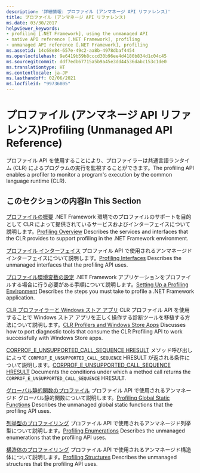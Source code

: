 ```yaml
---
description: '詳細情報: プロファイル (アンマネージ API リファレンス)'
title: プロファイル (アンマネージ API リファレンス)
ms.date: 03/30/2017
helpviewer_keywords:
- profiling [.NET Framework], using the unmanaged API
- native API reference [.NET Framework], profiling
- unmanaged API reference [.NET Framework], profiling
ms.assetid: 14c68e84-657e-49c2-aa8b-4978dbaf4454
ms.openlocfilehash: 9e6419b59b8cccd30b96ee4d4180b834d1c04c45
ms.sourcegitcommit: ddf7edb67715a5b9a45e3dd44536dabc153c1de0
ms.translationtype: HT
ms.contentlocale: ja-JP
ms.lasthandoff: 02/06/2021
ms.locfileid: "99736805"
---
```

# <a name="profiling-unmanaged-api-reference"></a><span data-ttu-id="6961c-103">プロファイル (アンマネージ API リファレンス)</span><span class="sxs-lookup"><span data-stu-id="6961c-103">Profiling (Unmanaged API Reference)</span></span>

<span data-ttu-id="6961c-104">プロファイル API を使用することにより、プロファイラーは共通言語ランタイム (CLR) によるプログラムの実行を監視することができます。</span><span class="sxs-lookup"><span data-stu-id="6961c-104">The profiling API enables a profiler to monitor a program's execution by the common language runtime (CLR).</span></span>

## <a name="in-this-section"></a><span data-ttu-id="6961c-105">このセクションの内容</span><span class="sxs-lookup"><span data-stu-id="6961c-105">In This Section</span></span>

 <span data-ttu-id="6961c-106">[プロファイルの概要](profiling-overview.md) .NET Framework 環境でのプロファイルのサポートを目的として CLR によって提供されているサービスおよびインターフェイスについて説明します。</span><span class="sxs-lookup"><span data-stu-id="6961c-106">[Profiling Overview](profiling-overview.md) Describes the services and interfaces that the CLR provides to support profiling in the .NET Framework environment.</span></span>

 <span data-ttu-id="6961c-107">[プロファイル インターフェイス](profiling-interfaces.md) プロファイル API で使用されるアンマネージド インターフェイスについて説明します。</span><span class="sxs-lookup"><span data-stu-id="6961c-107">[Profiling Interfaces](profiling-interfaces.md) Describes the unmanaged interfaces that the profiling API uses.</span></span>

 <span data-ttu-id="6961c-108">[プロファイル環境変数の設定](setting-up-a-profiling-environment.md) .NET Framework アプリケーションをプロファイルする場合に行う必要がある手順について説明します。</span><span class="sxs-lookup"><span data-stu-id="6961c-108">[Setting Up a Profiling Environment](setting-up-a-profiling-environment.md) Describes the steps you must take to profile a .NET Framework application.</span></span>

 <span data-ttu-id="6961c-109">[CLR プロファイラーと Windows ストア アプリ](clr-profilers-and-windows-store-apps.md) CLR プロファイル API を使用することで Windows ストア アプリを正しく操作する診断ツールを移植する方法について説明します。</span><span class="sxs-lookup"><span data-stu-id="6961c-109">[CLR Profilers and Windows Store Apps](clr-profilers-and-windows-store-apps.md) Discusses how to port diagnostic tools that consume the CLR Profiling API to work successfully with Windows Store apps.</span></span>

 <span data-ttu-id="6961c-110">[CORPROF_E_UNSUPPORTED_CALL_SEQUENCE HRESULT](corprof-e-unsupported-call-sequence-hresult.md) メソッド呼び出しによって `CORPROF_E_UNSUPPORTED_CALL_SEQUENCE` HRESULT が返される条件について説明します。</span><span class="sxs-lookup"><span data-stu-id="6961c-110">[CORPROF_E_UNSUPPORTED_CALL_SEQUENCE HRESULT](corprof-e-unsupported-call-sequence-hresult.md) Documents the conditions under which a method call returns the `CORPROF_E_UNSUPPORTED_CALL_SEQUENCE` HRESULT.</span></span>

 <span data-ttu-id="6961c-111">[グローバル静的関数のプロファイル](profiling-global-static-functions.md) プロファイル API で使用されるアンマネージド グローバル静的関数について説明します。</span><span class="sxs-lookup"><span data-stu-id="6961c-111">[Profiling Global Static Functions](profiling-global-static-functions.md) Describes the unmanaged global static functions that the profiling API uses.</span></span>

 <span data-ttu-id="6961c-112">[列挙型のプロファイリング](profiling-enumerations.md) プロファイル API で使用されるアンマネージド列挙型について説明します。</span><span class="sxs-lookup"><span data-stu-id="6961c-112">[Profiling Enumerations](profiling-enumerations.md) Describes the unmanaged enumerations that the profiling API uses.</span></span>

 <span data-ttu-id="6961c-113">[構造体のプロファイリング](profiling-structures.md) プロファイル API で使用されるアンマネージド構造体について説明します。</span><span class="sxs-lookup"><span data-stu-id="6961c-113">[Profiling Structures](profiling-structures.md) Describes the unmanaged structures that the profiling API uses.</span></span>
